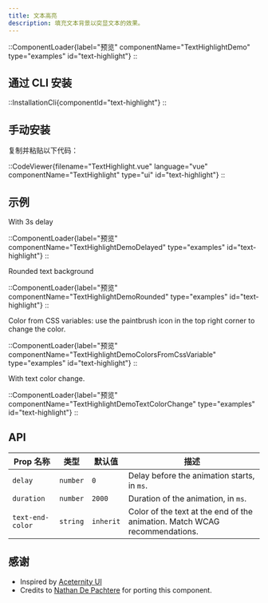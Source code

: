 ```yaml
---
title: 文本高亮
description: 填充文本背景以突显文本的效果。
---
```


::ComponentLoader{label="预览" componentName="TextHighlightDemo" type="examples" id="text-highlight"}
::

## 通过 CLI 安装

::InstallationCli{componentId="text-highlight"}
::

## 手动安装

复制并粘贴以下代码：

::CodeViewer{filename="TextHighlight.vue" language="vue" componentName="TextHighlight" type="ui" id="text-highlight"}
::

## 示例

With 3s delay

::ComponentLoader{label="预览" componentName="TextHighlightDemoDelayed" type="examples" id="text-highlight"}
::

Rounded text background

::ComponentLoader{label="预览" componentName="TextHighlightDemoRounded" type="examples" id="text-highlight"}
::

Color from CSS variables: use the paintbrush icon in the top right corner to change the color.

::ComponentLoader{label="预览" componentName="TextHighlightDemoColorsFromCssVariable" type="examples" id="text-highlight"}
::

With text color change.

::ComponentLoader{label="预览" componentName="TextHighlightDemoTextColorChange" type="examples" id="text-highlight"}
::

## API

| Prop 名称        | 类型     | 默认值    | 描述                                                                       |
| ---------------- | -------- | --------- | -------------------------------------------------------------------------- |
| `delay`          | `number` | `0`       | Delay before the animation starts, in `ms`.                                |
| `duration`       | `number` | `2000`    | Duration of the animation, in `ms`.                                        |
| `text-end-color` | `string` | `inherit` | Color of the text at the end of the animation. Match WCAG recommendations. |

## 感谢

- Inspired by [Aceternity UI](https://ui.aceternity.com/components/hero-highlight)
- Credits to [Nathan De Pachtere](https://nathandepachtere.com) for porting this component.
